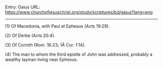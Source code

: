 Entry: Gaius
URL: https://www.churchofjesuschrist.org/study/scriptures/bd/gaius?lang=eng

---

(1) Of Macedonia, with Paul at Ephesus (Acts 19:29).

(2) Of Derbe (Acts 20:4).

(3) Of Corinth (Rom. 16:23; 1Â Cor. 1:14).

(4) The man to whom the third epistle of John was addressed, probably a wealthy layman living near Ephesus.
